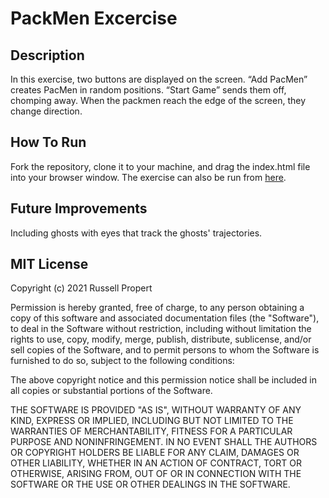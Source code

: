 # PackMen Excercise

## Description
In this exercise, two buttons are displayed on the screen. “Add PacMen” creates PacMen in random positions. “Start Game” sends them off, chomping away. When the packmen reach the edge of the screen, they change direction.

## How To Run
Fork the repository, clone it to your machine, and drag the index.html file into your browser window. The exercise can also be run from [here](https://russellpropert.github.io/pacmen-exercise/index.html).

## Future Improvements
Including ghosts with eyes that track the ghosts' trajectories.

## MIT License
Copyright (c) 2021 Russell Propert

Permission is hereby granted, free of charge, to any person obtaining a copy
of this software and associated documentation files (the "Software"), to deal
in the Software without restriction, including without limitation the rights
to use, copy, modify, merge, publish, distribute, sublicense, and/or sell
copies of the Software, and to permit persons to whom the Software is
furnished to do so, subject to the following conditions:

The above copyright notice and this permission notice shall be included in all
copies or substantial portions of the Software.

THE SOFTWARE IS PROVIDED "AS IS", WITHOUT WARRANTY OF ANY KIND, EXPRESS OR
IMPLIED, INCLUDING BUT NOT LIMITED TO THE WARRANTIES OF MERCHANTABILITY,
FITNESS FOR A PARTICULAR PURPOSE AND NONINFRINGEMENT. IN NO EVENT SHALL THE
AUTHORS OR COPYRIGHT HOLDERS BE LIABLE FOR ANY CLAIM, DAMAGES OR OTHER
LIABILITY, WHETHER IN AN ACTION OF CONTRACT, TORT OR OTHERWISE, ARISING FROM,
OUT OF OR IN CONNECTION WITH THE SOFTWARE OR THE USE OR OTHER DEALINGS IN THE
SOFTWARE.

